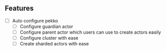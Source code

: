 ## Features 

- [ ] Auto configure pekko 
  - [ ] Configure guardian actor 
  - [ ] Configure parent actor which users can use to create actors easily 
  - [ ] Configure cluster with ease 
  - [ ] Create sharded actors with ease

